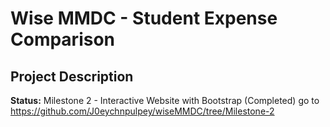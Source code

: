 # Wise MMDC - Student Expense Comparison

## Project Description

**Status:** Milestone 2 - Interactive Website with Bootstrap (Completed) go to https://github.com/J0eychnpulpey/wiseMMDC/tree/Milestone-2




